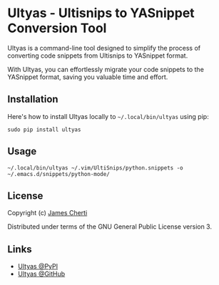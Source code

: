 # Ultyas - Ultisnips to YASnippet Conversion Tool

Ultyas is a command-line tool designed to simplify the process of converting code snippets
from Ultisnips to YASnippet format.

With Ultyas, you can effortlessly migrate your code snippets to the YASnippet format,
saving you valuable time and effort.

## Installation

Here's how to install Ultyas locally to `~/.local/bin/ultyas` using pip:
```
sudo pip install ultyas
```

## Usage

``` shell
~/.local/bin/ultyas ~/.vim/UltiSnips/python.snippets -o ~/.emacs.d/snippets/python-mode/
```

## License

Copyright (c) [James Cherti](https://www.jamescherti.com)

Distributed under terms of the GNU General Public License version 3.

## Links

- [Ultyas @PyPI](https://pypi.org/project/ultyas/)
- [Ultyas @GitHub](https://github.com/jamescherti/ultyas/)
